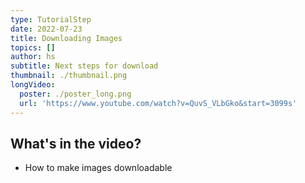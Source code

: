 ```yaml
---
type: TutorialStep
date: 2022-07-23
title: Downloading Images
topics: []
author: hs
subtitle: Next steps for download
thumbnail: ./thumbnail.png
longVideo:
  poster: ./poster_long.png
  url: 'https://www.youtube.com/watch?v=QuvS_VLbGko&start=3099s'
---
```


## What's in the video?

* How to make images downloadable
